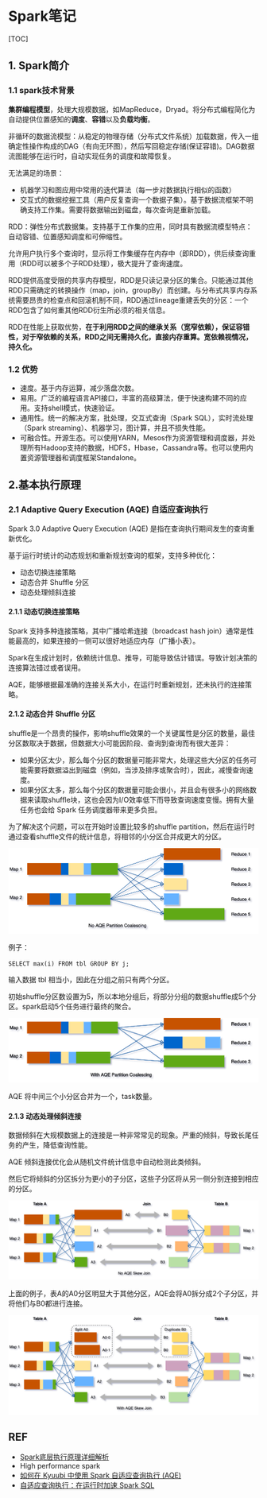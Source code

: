 # Spark笔记

[TOC]

## 1. Spark简介

### 1.1 spark技术背景

**集群编程模型**，处理大规模数据，如MapReduce，Dryad。将分布式编程简化为自动提供位置感知的**调度**、**容错**以及**负载均衡**。

非循环的数据流模型：从稳定的物理存储（分布式文件系统）加载数据，传入一组确定性操作构成的DAG（有向无环图），然后写回稳定存储(保证容错)。DAG数据流图能够在运行时，自动实现任务的调度和故障恢复。

无法满足的场景：

- 机器学习和图应用中常用的迭代算法（每一步对数据执行相似的函数）
- 交互式的数据挖掘工具（用户反复查询一个数据子集）。基于数据流框架不明确支持工作集。需要将数据输出到磁盘，每次查询是重新加载。

RDD：弹性分布式数据集。支持基于工作集的应用，同时具有数据流模型特点：自动容错、位置感知调度和可伸缩性。

允许用户执行多个查询时，显示将工作集缓存在内存中（即RDD），供后续查询重用（RDD可以被多个子RDD处理），极大提升了查询速度。

RDD提供高度受限的共享内存模型，RDD是只读记录分区的集合。只能通过其他RDD只需确定的转换操作（map，join，groupBy）而创建。与分布式共享内存系统需要昂贵的检查点和回滚机制不同，RDD通过lineage重建丢失的分区：一个RDD包含了如何重其他RDD衍生所必须的相关信息。

RDD在性能上获取优势，**在于利用RDD之间的继承关系（宽窄依赖），保证容错性，对于窄依赖的关系，RDD之间无需持久化，直接内存重算。宽依赖视情况，持久化。**

### 1.2 优势

- 速度。基于内存运算，减少落盘次数。
- 易用。广泛的编程语言API接口，丰富的高级算法，便于快速构建不同的应用。支持shell模式，快速验证。
- 通用性。统一的解决方案，批处理，交互式查询（Spark SQL），实时流处理（Spark streaming）、机器学习，图计算，并且不损失性能。
- 可融合性。开源生态。可以使用YARN，Mesos作为资源管理和调度器，并处理所有Hadoop支持的数据，HDFS，Hbase，Cassandra等。也可以使用内置资源管理器和调度框架Standalone。





## 2.基本执行原理



### 2.1 Adaptive Query Execution (AQE) 自适应查询执行

Spark 3.0 Adaptive Query Execution (AQE) 是指在查询执行期间发生的查询重新优化。

基于运行时统计的动态规划和重新规划查询的框架，支持多种优化：

- 动态切换连接策略
- 动态合并 Shuffle 分区
- 动态处理倾斜连接



#### 2.1.1 动态切换连接策略

Spark 支持多种连接策略，其中广播哈希连接（broadcast hash join）通常是性能最高的，如果连接的一侧可以很好地适应内存（广播小表）。

Spark在生成计划时，依赖统计信息、推导，可能导致估计错误。导致计划决策的连接算法错过或者误用。

AQE，能够根据最准确的连接关系大小，在运行时重新规划，还未执行的连接策略。



#### 2.1.2 动态合并 Shuffle 分区

shuffle是一个昂贵的操作，影响shuffle效果的一个关键属性是分区的数量，最佳分区数取决于数据，但数据大小可能因阶段、查询到查询而有很大差异：

- 如果分区太少，那么每个分区的数据量可能非常大，处理这些大分区的任务可能需要将数据溢出到磁盘（例如，当涉及排序或聚合时），因此，减慢查询速度。
- 如果分区太多，那么每个分区的数据量可能会很小，并且会有很多小的网络数据来读取shuffle块，这也会因为I/O效率低下而导致查询速度变慢。拥有大量任务也会给 Spark 任务调度器带来更多负担。

为了解决这个问题，可以在开始时设置比较多的shuffle partition，然后在运行时通过查看shuffle文件的统计信息，将相邻的小分区合并成更大的分区。

![](spark笔记图片/blog-adaptive-query-execution-2.png)

例子：

`SELECT max(i) FROM tbl GROUP BY j;`

输入数据 tbl 相当小，因此在分组之前只有两个分区。

初始shuffle分区数设置为5，所以本地分组后，将部分分组的数据shuffle成5个分区。spark启动5个任务进行最终的聚合。



![](spark笔记图片/blog-adaptive-query-execution-3.png)

AQE 将中间三个小分区合并为一个，task数量。



#### 2.1.3 动态处理倾斜连接

数据倾斜在大规模数据上的连接是一种非常常见的现象。严重的倾斜，导致长尾任务的产生，降低查询性能。

AQE 倾斜连接优化会从随机文件统计信息中自动检测此类倾斜。

然后它将倾斜的分区拆分为更小的子分区，这些子分区将从另一侧分别连接到相应的分区。

![](spark笔记图片/blog-adaptive-query-execution-5.png)

上面的例子，表A的A0分区明显大于其他分区，AQE会将A0拆分成2个子分区，并将他们与B0都进行连接。

![](spark笔记图片/blog-adaptive-query-execution-6.png)











## REF

- [Spark底层执行原理详细解析](https://mp.weixin.qq.com/s/qotI36Kx3nOINKHdOEf6nQ)
- High performance spark 
- [如何在 Kyuubi 中使用 Spark 自适应查询执行 (AQE)](https://kyuubi.readthedocs.io/en/latest/deployment/spark/aqe.html)
- [自适应查询执行：在运行时加速 Spark SQL](https://databricks.com/blog/2020/05/29/adaptive-query-execution-speeding-up-spark-sql-at-runtime.html)

